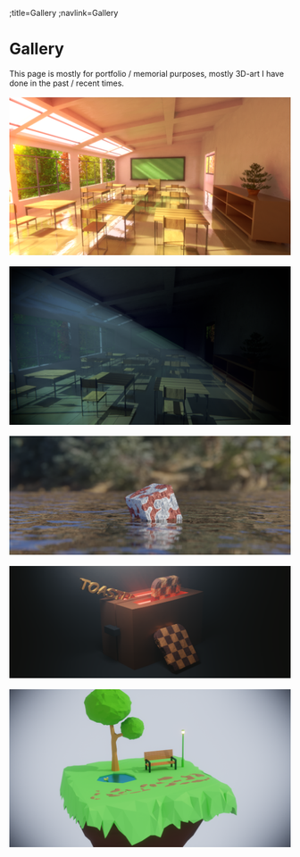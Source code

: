 ;title=Gallery
;navlink=Gallery

# Gallery
This page is mostly for portfolio / memorial purposes, mostly 3D-art I have done in the past / recent times.
<br><br>
![Classroom](./pics/art/Classroom-render.png)
<br><br>
![Classroom at night](./pics/art/Classroom-volume-render.png)
<br><br>
![Floating cube](./pics/art/floating_cube.png)
<br><br>
![Toaster](./pics/art/banner.png)
<br><br>
![Low poly island](./pics/art/low_poly_island.png)
